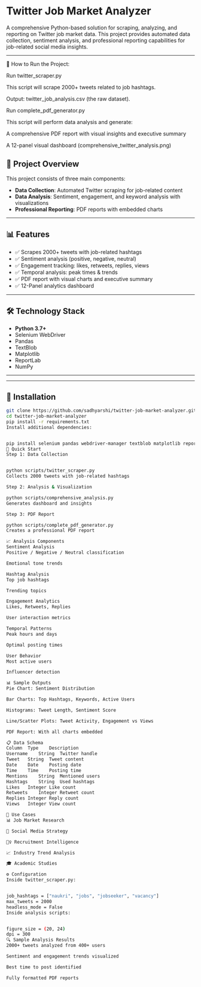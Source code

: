 # Twitter Job Market Analyzer

A comprehensive Python-based solution for scraping, analyzing, and reporting on Twitter job market data. This project provides automated data collection, sentiment analysis, and professional reporting capabilities for job-related social media insights.

---

🔧 How to Run the Project:

Run twitter_scraper.py

This script will scrape 2000+ tweets related to job hashtags.

Output: twitter_job_analysis.csv (the raw dataset).

Run complete_pdf_generator.py

This script will perform data analysis and generate:

A comprehensive PDF report with visual insights and executive summary

A 12-panel visual dashboard (comprehensive_twitter_analysis.png)

## 🚀 Project Overview

This project consists of three main components:

- **Data Collection**: Automated Twitter scraping for job-related content  
- **Data Analysis**: Sentiment, engagement, and keyword analysis with visualizations  
- **Professional Reporting**: PDF reports with embedded charts

---

## 📊 Features

- ✅ Scrapes 2000+ tweets with job-related hashtags  
- ✅ Sentiment analysis (positive, negative, neutral)  
- ✅ Engagement tracking: likes, retweets, replies, views  
- ✅ Temporal analysis: peak times & trends  
- ✅ PDF report with visual charts and executive summary  
- ✅ 12-Panel analytics dashboard  

---

## 🛠️ Technology Stack

- **Python 3.7+**
- Selenium WebDriver
- Pandas
- TextBlob
- Matplotlib
- ReportLab
- NumPy

---

---

## 🔧 Installation

```bash
git clone https://github.com/sadhyarshi/twitter-job-market-analyzer.git
cd twitter-job-market-analyzer
pip install -r requirements.txt
Install additional dependencies:


pip install selenium pandas webdriver-manager textblob matplotlib reportlab numpy
🚀 Quick Start
Step 1: Data Collection


python scripts/twitter_scraper.py
Collects 2000 tweets with job-related hashtags

Step 2: Analysis & Visualization

python scripts/comprehensive_analysis.py
Generates dashboard and insights

Step 3: PDF Report

python scripts/complete_pdf_generator.py
Creates a professional PDF report

📈 Analysis Components
Sentiment Analysis
Positive / Negative / Neutral classification

Emotional tone trends

Hashtag Analysis
Top job hashtags

Trending topics

Engagement Analytics
Likes, Retweets, Replies

User interaction metrics

Temporal Patterns
Peak hours and days

Optimal posting times

User Behavior
Most active users

Influencer detection

📊 Sample Outputs
Pie Chart: Sentiment Distribution

Bar Charts: Top Hashtags, Keywords, Active Users

Histograms: Tweet Length, Sentiment Score

Line/Scatter Plots: Tweet Activity, Engagement vs Views

PDF Report: With all charts embedded

📋 Data Schema
Column	Type	Description
Username	String	Twitter handle
Tweet	String	Tweet content
Date	Date	Posting date
Time	Time	Posting time
Mentions	String	Mentioned users
Hashtags	String	Used hashtags
Likes	Integer	Like count
Retweets	Integer	Retweet count
Replies	Integer	Reply count
Views	Integer	View count

🎯 Use Cases
📊 Job Market Research

🧠 Social Media Strategy

🕵️‍♀️ Recruitment Intelligence

📈 Industry Trend Analysis

🎓 Academic Studies

⚙️ Configuration
Inside twitter_scraper.py:


job_hashtags = ["naukri", "jobs", "jobseeker", "vacancy"]
max_tweets = 2000
headless_mode = False
Inside analysis scripts:


figure_size = (20, 24)
dpi = 300
🔍 Sample Analysis Results
2000+ tweets analyzed from 400+ users

Sentiment and engagement trends visualized

Best time to post identified

Fully formatted PDF reports

